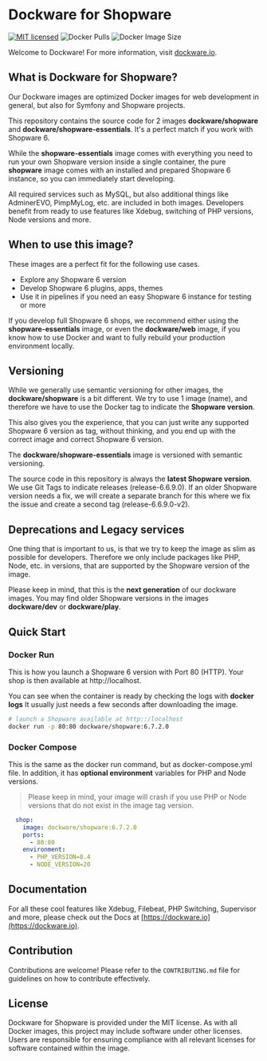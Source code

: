 # Dockware for Shopware

[![MIT licensed](https://img.shields.io/github/license/dockware/shopware.svg?style=flat-square)](https://github.com/dockware/dockware/blob/master/LICENSE)
![Docker Pulls](https://img.shields.io/docker/pulls/dockware/shopware)
![Docker Image Size](https://img.shields.io/docker/image-size/dockware/shopware)

Welcome to Dockware! For more information, visit [dockware.io](https://dockware.io).

## What is Dockware for Shopware?

Our Dockware images are optimized Docker images for web development in general, but also for Symfony and Shopware projects.

This repository contains the source code for 2 images **dockware/shopware** and **dockware/shopware-essentials**.
It's a perfect match if you work with Shopware 6.

While the **shopware-essentials** image comes with everything you need to run your own Shopware version inside a single container,
the pure **shopware** image comes with an installed and prepared Shopware 6 instance, so you can immediately start developing.

All required services such as MySQL, but also additional things like AdminerEVO, PimpMyLog, etc. are included in both images.
Developers benefit from ready to use features like Xdebug, switching of PHP versions, Node versions and more.

## When to use this image?

These images are a perfect fit for the following use cases.

* Explore any Shopware 6 version
* Develop Shopware 6 plugins, apps, themes
* Use it in pipelines if you need an easy Shopware 6 instance for testing or more

If you develop full Shopware 6 shops, we recommend either using the **shopware-essentials** image, or even the **dockware/web** image, if you
know how to use Docker and want to fully rebuild your production environment locally.

## Versioning

While we generally use semantic versioning for other images, the **dockware/shopware** is a bit different.
We try to use 1 image (name), and therefore we have to use the Docker tag to indicate the **Shopware version**.

This also gives you the experience, that you can just write any supported Shopware 6 version as tag, without thinking,
and you end up with the correct image and correct Shopware 6 version.

The **dockware/shopware-essentials** image is versioned with semantic versioning.

The source code in this repository is always the **latest Shopware version**.
We use Git Tags to indicate releases (release-6.6.9.0).
If an older Shopware version needs a fix, we will create a separate branch for this where we fix the issue and create a second tag (release-6.6.9.0-v2).

## Deprecations and Legacy services

One thing that is important to us, is that we try to keep the image as slim as possible for developers.
Therefore we only include packages like PHP, Node, etc. in versions, that are supported by the Shopware version of the image.

Please keep in mind, that this is the **next generation** of our dockware images.
You may find older Shopware versions in the images **dockware/dev** or **dockware/play**.

## Quick Start

### Docker Run

This is how you launch a Shopware 6 version with Port 80 (HTTP).
Your shop is then available at http://localhost.

You can see when the container is ready by checking the logs with **docker logs**
It usually just needs a few seconds after downloading the image.

```bash 
# launch a Shopware available at http::/localhost
docker run -p 80:80 dockware/shopware:6.7.2.0
```

### Docker Compose

This is the same as the docker run command, but as docker-compose.yml file.
In addition, it has **optional environment** variables for PHP and Node versions.

> Please keep in mind, your image will crash if you use PHP or Node versions that do not exist in the image tag version.

```yaml
  shop:
    image: dockware/shopware:6.7.2.0
    ports:
      - 80:80
    environment:
      - PHP_VERSION=8.4
      - NODE_VERSION=20
```

## Documentation

For all these cool features like Xdebug, Filebeat, PHP Switching, Supervisor and more,
please check out the Docs at [https://dockware.io](https://dockware.io).

## Contribution

Contributions are welcome! Please refer to the `CONTRIBUTING.md` file for guidelines on how to contribute effectively.

## License

Dockware for Shopware is provided under the MIT license. As with all Docker images, this project may include software under other licenses.
Users are responsible for ensuring compliance with all relevant licenses for software contained within the image.